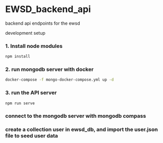 # EWSD_backend_api
backend api endpoints for the ewsd

development setup

### 1. Install node modules
```bash
npm install
```

### 2. run mongodb server with docker
```bash
docker-compose -f mongo-docker-compose.yml up -d
```

### 3. run the API server
```bash 
npm run serve
```
### connect to the mongodb server with mongodb compass
### create a collection user in ewsd_db, and import the user.json file to seed user data

